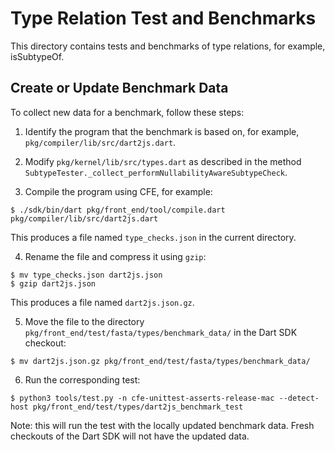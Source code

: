 <!--
  -- Copyright (c) 2019, the Dart project authors.  Please see the AUTHORS file
  -- for details. All rights reserved. Use of this source code is governed by a
  -- BSD-style license that can be found in the LICENSE file.
  -->

# Type Relation Test and Benchmarks

This directory contains tests and benchmarks of type relations, for example,
isSubtypeOf.

## Create or Update Benchmark Data

To collect new data for a benchmark, follow these steps:

1. Identify the program that the benchmark is based on, for example,
`pkg/compiler/lib/src/dart2js.dart`.

2. Modify `pkg/kernel/lib/src/types.dart` as described in the method
`SubtypeTester._collect_performNullabilityAwareSubtypeCheck`.

3. Compile the program using CFE, for example:

```shell
$ ./sdk/bin/dart pkg/front_end/tool/compile.dart pkg/compiler/lib/src/dart2js.dart
```

This produces a file named `type_checks.json` in the current directory.

4. Rename the file and compress it using `gzip`:

```shell
$ mv type_checks.json dart2js.json
$ gzip dart2js.json
```

This produces a file named `dart2js.json.gz`.

5. Move the file to the directory `pkg/front_end/test/fasta/types/benchmark_data/` in the Dart SDK checkout:

```shell
$ mv dart2js.json.gz pkg/front_end/test/fasta/types/benchmark_data/
```

6. Run the corresponding test:

```shell
$ python3 tools/test.py -n cfe-unittest-asserts-release-mac --detect-host pkg/front_end/test/types/dart2js_benchmark_test
```

Note: this will run the test with the locally updated benchmark data. Fresh checkouts of the Dart SDK will not have the updated data.